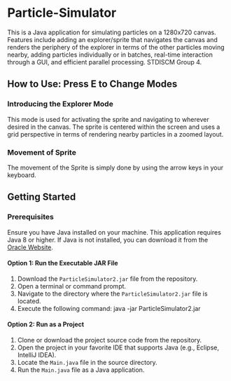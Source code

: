 # Particle-Simulator
This is a Java application for simulating particles on a 1280x720 canvas. Features include adding an explorer/sprite that navigates the canvas and renders the periphery of the explorer in terms of the other particles moving nearby, adding particles individually or in batches, real-time interaction through a GUI, and efficient parallel processing.  STDISCM Group 4.

## How to Use: Press E to Change Modes
### Introducing the Explorer Mode
This mode is used for activating the sprite and navigating to wherever desired in the canvas. The sprite is centered within the screen and uses a grid perspective in terms of rendering nearby particles in a zoomed layout.

### Movement of Sprite
The movement of the Sprite is simply done by using the arrow keys in your keyboard.

## Getting Started

### Prerequisites
Ensure you have Java installed on your machine. This application requires Java 8 or higher. If Java is not installed, you can download it from the [Oracle Website](https://www.oracle.com/ph/java/technologies/downloads/).

#### Option 1: Run the Executable JAR File
1. Download the `ParticleSimulator2.jar` file from the repository.
2. Open a terminal or command prompt.
3. Navigate to the directory where the `ParticleSimulator2.jar` file is located.
4. Execute the following command: java -jar ParticleSimulator2.jar

#### Option 2: Run as a Project
1. Clone or download the project source code from the repository.
2. Open the project in your favorite IDE that supports Java (e.g., Eclipse, IntelliJ IDEA).
3. Locate the `Main.java` file in the source directory.
4. Run the `Main.java` file as a Java application.
